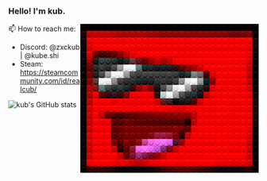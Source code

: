
### Hello! I'm kub.

<img src="./legofy2.png" width="359" height="300" align="right"/>

📫 How to reach me:
- Discord: @zxckub | @kube.shi
- Steam: https://steamcommunity.com/id/realcub/

![kub's GitHub stats](https://github-readme-stats.vercel.app/api?username=cub-has-injected&show_icons=true&theme=synthwave)
